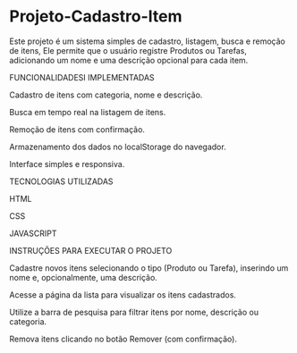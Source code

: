 # Projeto-Cadastro-Item

 Este projeto é um sistema simples de cadastro, listagem, busca e remoção de itens, Ele permite que o usuário registre Produtos ou Tarefas, adicionando um nome e uma descrição opcional para cada item.

FUNCIONALIDADESI IMPLEMENTADAS

 Cadastro de itens com categoria, nome e descrição.

 Busca em tempo real na listagem de itens.

 Remoção de itens com confirmação.

 Armazenamento dos dados no localStorage do navegador.

 Interface simples e responsiva.

TECNOLOGIAS UTILIZADAS

 HTML

 CSS

 JAVASCRIPT

INSTRUÇÕES PARA EXECUTAR O PROJETO

Cadastre novos itens selecionando o tipo (Produto ou Tarefa), inserindo um nome e, opcionalmente, uma descrição.

Acesse a página da lista para visualizar os itens cadastrados.

Utilize a barra de pesquisa para filtrar itens por nome, descrição ou categoria.

Remova itens clicando no botão Remover (com confirmação).
